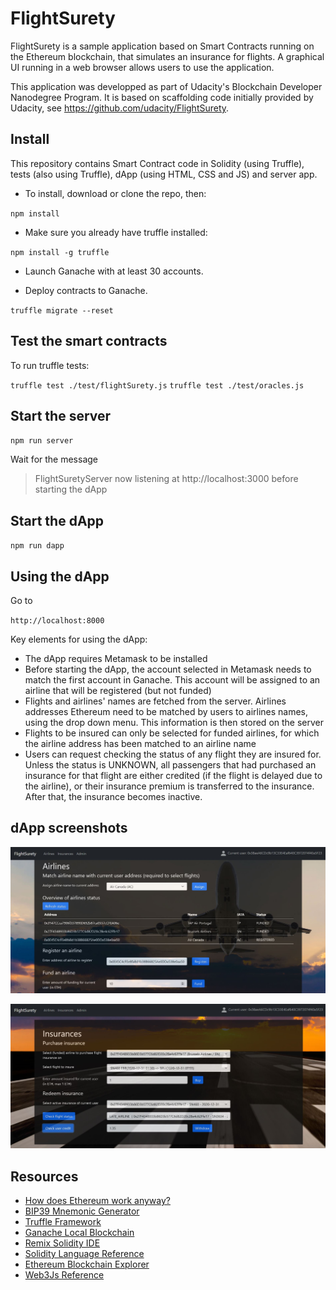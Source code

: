 # FlightSurety

FlightSurety is a sample application based on Smart Contracts running on the Ethereum blockchain, that simulates an insurance for flights. A graphical UI running in a web browser allows users to use the application.

This application was developped as part of Udacity's Blockchain Developer Nanodegree Program. It is based on scaffolding code initially provided by Udacity, see https://github.com/udacity/FlightSurety.

## Install

This repository contains Smart Contract code in Solidity (using Truffle), tests (also using Truffle), dApp (using HTML, CSS and JS) and server app.

- To install, download or clone the repo, then:

`npm install`

- Make sure you already have truffle installed:

`npm install -g truffle`

- Launch Ganache with at least 30 accounts.

- Deploy contracts to Ganache.

`truffle migrate --reset`

## Test the smart contracts

To run truffle tests:

`truffle test ./test/flightSurety.js`
`truffle test ./test/oracles.js`

## Start the server

`npm run server`

Wait for the message
>FlightSuretyServer now listening at http://localhost:3000
before starting the dApp

## Start the dApp

`npm run dapp`

## Using the dApp

Go to

`http://localhost:8000`

Key elements for using the dApp:
- The dApp requires Metamask to be installed
- Before starting the dApp, the account selected in Metamask needs to match the first account in Ganache. This account will be assigned to an airline that will be registered (but not funded)
- Flights and airlines' names are fetched from the server. Airlines addresses Ethereum need to be matched by users to airlines names, using the drop down menu. This information is then stored on the server
- Flights to be insured can only be selected for funded airlines, for which the airline address has been matched to an airline name
- Users can request checking the status of any flight they are insured for. Unless the status is UNKNOWN, all passengers that had purchased an insurance for that flight are either credited (if the flight is delayed due to the airline), or their insurance premium is transferred to the insurance. After that, the insurance becomes inactive.

## dApp screenshots

![alt text](./img/UIAirlines.jpg "UI")

![alt text](./img/UIInsurances.jpg "UI")

## Resources

* [How does Ethereum work anyway?](https://medium.com/@preethikasireddy/how-does-ethereum-work-anyway-22d1df506369)
* [BIP39 Mnemonic Generator](https://iancoleman.io/bip39/)
* [Truffle Framework](http://truffleframework.com/)
* [Ganache Local Blockchain](http://truffleframework.com/ganache/)
* [Remix Solidity IDE](https://remix.ethereum.org/)
* [Solidity Language Reference](https://docs.soliditylang.org/en/v0.8.0/)
* [Ethereum Blockchain Explorer](https://etherscan.io/)
* [Web3Js Reference](https://github.com/ethereum/wiki/wiki/JavaScript-API)